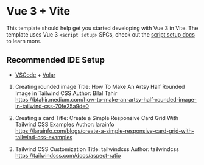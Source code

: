 # Vue 3 + Vite

This template should help get you started developing with Vue 3 in Vite. The template uses Vue 3 `<script setup>` SFCs, check out the [script setup docs](https://v3.vuejs.org/api/sfc-script-setup.html#sfc-script-setup) to learn more.

## Recommended IDE Setup

- [VSCode](https://code.visualstudio.com/) + [Volar](https://marketplace.visualstudio.com/items?itemName=johnsoncodehk.volar)

<!-- DESIGN REFERENCES -->

1. Creating rounded image
Title: How To Make An Artsy Half Rounded Image in Tailwind CSS
Author: Bilal Tahir
https://btahir.medium.com/how-to-make-an-artsy-half-rounded-image-in-tailwind-css-70fe25a9de0 

2. Creating a card
Title: Create a Simple Responsive Card Grid With Tailwind CSS Examples
Author: larainfo
https://larainfo.com/blogs/create-a-simple-responsive-card-grid-with-tailwind-css-examples

3. Tailwind CSS Customization
Title:  tailwindcss
Author: tailwindcss
https://tailwindcss.com/docs/aspect-ratio